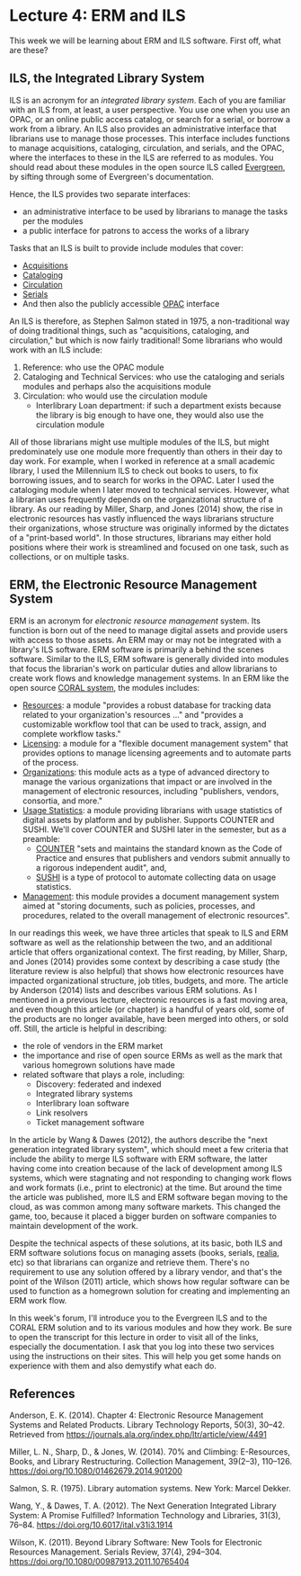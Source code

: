 # Lecture 4: ERM and ILS

This week we will be learning about ERM and ILS software. First off, what are
these? 

## ILS, the Integrated Library System

ILS is an acronym for an *integrated library system*. Each of you are familiar
with an ILS from, at least, a user perspective. You use one when you use an
OPAC, or an online public access catalog, or search for a serial, or borrow
a work from a library. An ILS also provides an administrative interface that
librarians use to manage those processes. This interface includes functions to
manage acquisitions, cataloging, circulation, and serials, and the OPAC, where
the interfaces to these in the ILS are referred to as modules. You should read
about these modules in the open source ILS called [Evergreen][evergreen], by
sifting through some of Evergreen's documentation.

Hence, the ILS provides two separate interfaces:

* an administrative interface to be used by librarians to manage the tasks per
  the modules
* a public interface for patrons to access the works of a library

Tasks that an ILS is built to provide include modules that cover:

* [Acquisitions][acquisitions]
* [Cataloging][cataloging]
* [Circulation][circulation]
* [Serials][serials]
* And then also the publicly accessible [OPAC][opac] interface

An ILS is therefore, as Stephen Salmon stated in 1975, a non-traditional way of
doing traditional things, such as "acquisitions, cataloging, and circulation,"
but which is now fairly traditional! Some librarians who would work with an ILS
include:

1. Reference: who use the OPAC module
2. Cataloging and Technical Services: who use the cataloging and serials
   modules and perhaps also the acquisitions module
3. Circulation: who would use the circulation module
    - Interlibrary Loan department: if such a department exists
      because the library is big enough to have one, they would also use the
      circulation module

All of those librarians might use multiple modules of the ILS, but might
predominately use one module more frequently than others in their day to day
work. For example, when I worked in reference at a small academic library,
I used the Millennium ILS to check out books to users, to fix borrowing issues,
and to search for works in the OPAC. Later I used the cataloging module when
I later moved to technical services. However, what a librarian uses frequently
depends on the organizational structure of a library. As our reading by Miller,
Sharp, and Jones (2014) show, the rise in electronic resources has vastly
influenced the ways librarians structure their organizations, whose structure
was originally informed by the dictates of a "print-based world". In those
structures, librarians may either hold positions where their work is
streamlined and focused on one task, such as collections, or on multiple tasks.

## ERM, the Electronic Resource Management System

ERM is an acronym for *electronic resource management* system. Its function is
born out of the need to manage digital assets and provide users with access to
those assets. An ERM may or may not be integrated with a library's ILS
software. ERM software is primarily a behind the scenes software. Similar to
the ILS, ERM software is generally divided into modules that focus the
librarian's work on particular duties and allow librarians to create work flows
and knowledge management systems. In an ERM like the open source [CORAL
system][coral_modules], the modules includes:

- [Resources][resources_module]: a module "provides a robust database for
  tracking data related to your organization's resources ..." and "provides
  a customizable workflow tool that can be used to track, assign, and complete
  workflow tasks."
- [Licensing][licensing_module]: a module for a "flexible document management
  system" that provides options to manage licensing agreements and to automate
  parts of the process.
- [Organizations][organizations_module]: this module acts as a type of advanced
  directory to manage the various organizations that impact or are involved in
  the management of electronic resources, including "publishers, vendors,
  consortia, and more."
- [Usage Statistics][usage_statistics]: a module providing librarians with
  usage statistics of digital assets by platform and by publisher. Supports
  COUNTER and SUSHI. We'll cover COUNTER and SUSHI later in the semester, but
  as a preamble:
    - [COUNTER][counter] "sets and maintains the standard known as the Code of
      Practice and ensures that publishers and vendors submit annually to
      a rigorous independent audit", and,
    - [SUSHI][sushi] is a type of protocol to automate collecting data on usage
      statistics.
- [Management][management_module]: this module provides a document management
  system aimed at "storing documents, such as policies, processes, and
  procedures, related to the overall management of electronic resources".

In our readings this week, we have three articles that speak to ILS and ERM
software as well as the relationship between the two, and an additional article
that offers organizational context. The first reading, by Miller, Sharp, and
Jones (2014) provides some context by describing a case study (the literature
review is also helpful) that shows how electronic resources have impacted
organizational structure, job titles, budgets, and more. The article by
Anderson (2014) lists and describes various ERM solutions. As I mentioned in
a previous lecture, electronic resources is a fast moving area, and even though
this article (or chapter) is a handful of years old, some of the products
are no longer available, have been merged into others, or sold off. Still, the
article is helpful in describing:

- the role of vendors in the ERM market
- the importance and rise of open source ERMs as well as the mark that
  various homegrown solutions have made
- related software that plays a role, including:
    - Discovery: federated and indexed
    - Integrated library systems
    - Interlibrary loan software
    - Link resolvers
    - Ticket management software

In the article by Wang & Dawes (2012), the authors describe the "next
generation integrated library system", which should meet a few criteria that
include the ability to merge ILS software with ERM software, the latter having
come into creation because of the lack of development among ILS systems, which
were stagnating and not responding to changing work flows and work formats
(i.e., print to electronic) at the time. But around the time the article
was published, more ILS and ERM software began moving to the cloud, as was
common among many software markets. This changed the game, too, because it
placed a bigger burden on software companies to maintain development of the
work.

Despite the technical aspects of these solutions, at its basic, both ILS and
ERM software solutions focus on managing assets (books, serials,
[realia][realia], etc) so that librarians can organize and retrieve them.
There's no requirement to use any solution offered by a library vendor, and
that's the point of the Wilson (2011) article, which shows how regular software
can be used to function as a homegrown solution for creating and implementing
an ERM work flow.

In this week's forum, I'll introduce you to the Evergreen ILS and to the CORAL
ERM solution and to its various modules and how they work. Be sure to open the
transcript for this lecture in order to visit all of the links, especially the
documentation. I ask that you log into these two services using the
instructions on their sites. This will help you get some hands on experience
with them and also demystify what each do.

## References

Anderson, E. K. (2014). Chapter 4: Electronic Resource Management
Systems and Related Products. Library Technology Reports, 50(3), 30–42.
Retrieved from https://journals.ala.org/index.php/ltr/article/view/4491

Miller, L. N., Sharp, D., & Jones, W. (2014). 70% and Climbing:
E-Resources, Books, and Library Restructuring. Collection Management,
39(2–3), 110–126. https://doi.org/10.1080/01462679.2014.901200

Salmon, S. R. (1975). Library automation systems. New York: Marcel
Dekker.

Wang, Y., & Dawes, T. A. (2012). The Next Generation Integrated Library
System: A Promise Fulfilled? Information Technology and Libraries,
31(3), 76–84. https://doi.org/10.6017/ital.v31i3.1914

Wilson, K. (2011). Beyond Library Software: New Tools for Electronic
Resources Management. Serials Review, 37(4), 294–304.
https://doi.org/10.1080/00987913.2011.10765404

[coral_modules]:http://coral-erm.org/modules/
[resources_module]:http://coral-erm.org/resources/
[licensing_module]:http://coral-erm.org/licensing/
[organizations_module]:http://coral-erm.org/organizations/
[usage_statistics]:http://coral-erm.org/usage-statistics/
[counter]:https://www.projectcounter.org/about/counter-for-libraries/
[sushi]:https://www.niso.org/standards-committees/sushi
[management_module]:http://coral-erm.org/management/
[evergreen]:http://docs.evergreen-ils.org/
[acquisitions]:http://docs.evergreen-ils.org/reorg/3.2/acquisitions/
[cataloging]:http://docs.evergreen-ils.org/reorg/3.2/cataloging/
[circulation]:http://docs.evergreen-ils.org/reorg/3.2/circulation/
[serials]:http://docs.evergreen-ils.org/reorg/3.2/serials/
[opac]:http://docs.evergreen-ils.org/reorg/3.2/opac/
[realia]:https://archives.yale.edu/subjects/33488
